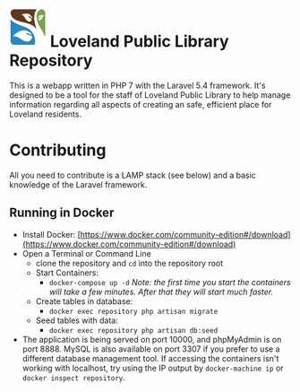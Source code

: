 # ![Loveland Public Library Logo](public/images/lpl_logo.png) Loveland Public Library Repository
This is a webapp written in PHP 7 with the Laravel 5.4 framework.  It's designed to be a tool for the staff of Loveland Public Library
to help manage information regarding all aspects of creating an safe, efficient place for Loveland residents.

# Contributing
All you need to contribute is a LAMP stack (see below) and a basic knowledge of the Laravel framework.

## Running in Docker
- Install Docker: [https://www.docker.com/community-edition#/download](https://www.docker.com/community-edition#/download)
- Open a Terminal or Command Line
	- clone the repository and `cd` into the repository root
	- Start Containers:
		- `docker-compose up -d`
		   *Note: the first time you start the containers will take a few minutes.  After that they will start much faster.*
	- Create tables in database:
		- `docker exec repository php artisan migrate`
	- Seed tables with data:
		- `docker exec repository php artisan db:seed`
- The application is being served on port 10000, and phpMyAdmin is on port 8888. MySQL is also available on port 3307 if you prefer to use a different database management tool. If accessing the containers isn't working with localhost, try using the IP output by `docker-machine ip` or `docker inspect repository`.
